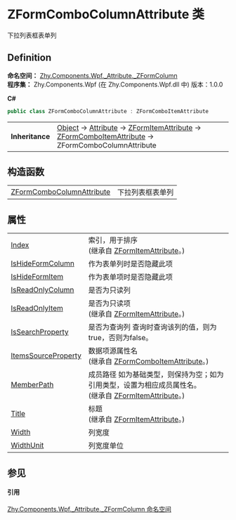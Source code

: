 # ZFormComboColumnAttribute 类


下拉列表框表单列



## Definition
**命名空间：** <a href="N_Zhy_Components_Wpf__Attribute__ZFormColumn.md">Zhy.Components.Wpf._Attribute._ZFormColumn</a>  
**程序集：** Zhy.Components.Wpf (在 Zhy.Components.Wpf.dll 中) 版本：1.0.0

**C#**
``` C#
public class ZFormComboColumnAttribute : ZFormComboItemAttribute
```

<table><tr><td><strong>Inheritance</strong></td><td><a href="https://learn.microsoft.com/dotnet/api/system.object" target="_blank" rel="noopener noreferrer">Object</a>  →  <a href="https://learn.microsoft.com/dotnet/api/system.attribute" target="_blank" rel="noopener noreferrer">Attribute</a>  →  <a href="T_Zhy_Components_Wpf__Attribute__Base_ZFormItemAttribute.md">ZFormItemAttribute</a>  →  <a href="T_Zhy_Components_Wpf__Attribute__ZFormItem_ZFormComboItemAttribute.md">ZFormComboItemAttribute</a>  →  ZFormComboColumnAttribute</td></tr>
</table>



## 构造函数
<table>
<tr>
<td><a href="M_Zhy_Components_Wpf__Attribute__ZFormColumn_ZFormComboColumnAttribute__ctor.md">ZFormComboColumnAttribute</a></td>
<td>下拉列表框表单列</td></tr>
</table>

## 属性
<table>
<tr>
<td><a href="P_Zhy_Components_Wpf__Attribute__Base_ZFormItemAttribute_Index.md">Index</a></td>
<td>索引，用于排序<br />(继承自 <a href="T_Zhy_Components_Wpf__Attribute__Base_ZFormItemAttribute.md">ZFormItemAttribute</a>。)</td></tr>
<tr>
<td><a href="P_Zhy_Components_Wpf__Attribute__ZFormColumn_ZFormComboColumnAttribute_IsHideFormColumn.md">IsHideFormColumn</a></td>
<td>作为表单列时是否隐藏此项</td></tr>
<tr>
<td><a href="P_Zhy_Components_Wpf__Attribute__ZFormColumn_ZFormComboColumnAttribute_IsHideFormItem.md">IsHideFormItem</a></td>
<td>作为表单项时是否隐藏此项</td></tr>
<tr>
<td><a href="P_Zhy_Components_Wpf__Attribute__ZFormColumn_ZFormComboColumnAttribute_IsReadOnlyColumn.md">IsReadOnlyColumn</a></td>
<td>是否为只读列</td></tr>
<tr>
<td><a href="P_Zhy_Components_Wpf__Attribute__Base_ZFormItemAttribute_IsReadOnlyItem.md">IsReadOnlyItem</a></td>
<td>是否为只读项<br />(继承自 <a href="T_Zhy_Components_Wpf__Attribute__Base_ZFormItemAttribute.md">ZFormItemAttribute</a>。)</td></tr>
<tr>
<td><a href="P_Zhy_Components_Wpf__Attribute__ZFormColumn_ZFormComboColumnAttribute_IsSearchProperty.md">IsSearchProperty</a></td>
<td>是否为查询列 查询时查询该列的值，则为true，否则为false。</td></tr>
<tr>
<td><a href="P_Zhy_Components_Wpf__Attribute__ZFormItem_ZFormComboItemAttribute_ItemsSourceProperty.md">ItemsSourceProperty</a></td>
<td>数据项源属性名<br />(继承自 <a href="T_Zhy_Components_Wpf__Attribute__ZFormItem_ZFormComboItemAttribute.md">ZFormComboItemAttribute</a>。)</td></tr>
<tr>
<td><a href="P_Zhy_Components_Wpf__Attribute__Base_ZFormItemAttribute_MemberPath.md">MemberPath</a></td>
<td>成员路径 如为基础类型，则保持为空；如为引用类型，设置为相应成员属性名。<br />(继承自 <a href="T_Zhy_Components_Wpf__Attribute__Base_ZFormItemAttribute.md">ZFormItemAttribute</a>。)</td></tr>
<tr>
<td><a href="P_Zhy_Components_Wpf__Attribute__Base_ZFormItemAttribute_Title.md">Title</a></td>
<td>标题<br />(继承自 <a href="T_Zhy_Components_Wpf__Attribute__Base_ZFormItemAttribute.md">ZFormItemAttribute</a>。)</td></tr>
<tr>
<td><a href="P_Zhy_Components_Wpf__Attribute__ZFormColumn_ZFormComboColumnAttribute_Width.md">Width</a></td>
<td>列宽度</td></tr>
<tr>
<td><a href="P_Zhy_Components_Wpf__Attribute__ZFormColumn_ZFormComboColumnAttribute_WidthUnit.md">WidthUnit</a></td>
<td>列宽度单位</td></tr>
</table>

## 参见


#### 引用
<a href="N_Zhy_Components_Wpf__Attribute__ZFormColumn.md">Zhy.Components.Wpf._Attribute._ZFormColumn 命名空间</a>  
